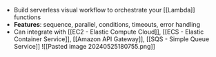 - Build serverless visual workflow to orchestrate your [[Lambda]] functions
- **Features**: sequence, parallel, conditions, timeouts, error handling
- Can integrate with [[EC2 - Elastic Compute Cloud]], [[ECS - Elastic Container Service]], [[Amazon API Gateway]], [[SQS - Simple Queue Service]]
![[Pasted image 20240525180755.png]]